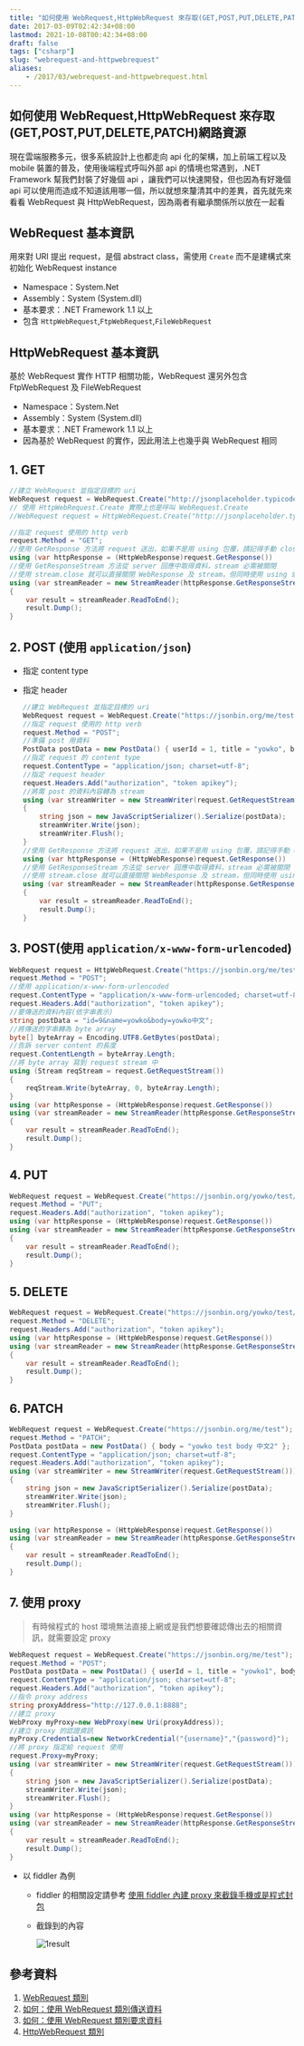 ```yaml
---
title: "如何使用 WebRequest,HttpWebRequest 來存取(GET,POST,PUT,DELETE,PATCH)網路資源"
date: 2017-03-09T02:42:34+08:00
lastmod: 2021-10-08T00:42:34+08:00
draft: false
tags: ["csharp"]
slug: "webrequest-and-httpwebrequest"
aliases:
    - /2017/03/webrequest-and-httpwebrequest.html
---
```

## 如何使用 WebRequest,HttpWebRequest 來存取(GET,POST,PUT,DELETE,PATCH)網路資源

現在雲端服務多元，很多系統設計上也都走向 api 化的架構，加上前端工程以及 mobile 裝置的普及，使用後端程式呼叫外部 api 的情境也常遇到，.NET Framework 幫我們封裝了好幾個 api ，讓我們可以快速開發，但也因為有好幾個 api 可以使用而造成不知道該用哪一個，所以就想來釐清其中的差異，首先就先來看看 WebRequest 與 HttpWebRequest，因為兩者有繼承關係所以放在一起看

## WebRequest 基本資訊

用來對 URI 提出 request，是個 abstract class，需使用 `Create` 而不是建構式來初始化 WebRequest instance

- Namespace：System.Net
- Assembly：System (System.dll)
- 基本要求：.NET Framework 1.1 以上
- 包含 `HttpWebRequest`,`FtpWebRequest`,`FileWebRequest`

## HttpWebRequest 基本資訊

基於 WebRequest 實作 HTTP 相關功能，WebRequest 還另外包含 FtpWebRequest 及 FileWebRequest

- Namespace：System.Net
- Assembly：System (System.dll)
- 基本要求：.NET Framework 1.1 以上
- 因為基於 WebRequest 的實作，因此用法上也幾乎與 WebRequest 相同

## 1. GET

```cs
//建立 WebRequest 並指定目標的 uri
WebRequest request = WebRequest.Create("http://jsonplaceholder.typicode.com/posts");
// 使用 HttpWebRequest.Create 實際上也是呼叫 WebRequest.Create
//WebRequest request = HttpWebRequest.Create("http://jsonplaceholder.typicode.com/posts");

//指定 request 使用的 http verb
request.Method = "GET";
//使用 GetResponse 方法將 request 送出，如果不是用 using 包覆，請記得手動 close WebResponse 物件，避免連線持續被佔用而無法送出新的 request
using (var httpResponse = (HttpWebResponse)request.GetResponse())
//使用 GetResponseStream 方法從 server 回應中取得資料，stream 必需被關閉
//使用 stream.close 就可以直接關閉 WebResponse 及 stream，但同時使用 using 或是關閉兩者並不會造成錯誤，養成習慣遇到其他情境時就比較不會出錯
using (var streamReader = new StreamReader(httpResponse.GetResponseStream()))
{
    var result = streamReader.ReadToEnd();
    result.Dump();
}
```

## 2. POST (使用 `application/json`)

- 指定 content type
- 指定 header

    ```cs
    //建立 WebRequest 並指定目標的 uri
    WebRequest request = WebRequest.Create("https://jsonbin.org/me/test");
    //指定 request 使用的 http verb
    request.Method = "POST";
    //準備 post 用資料
    PostData postData = new PostData() { userId = 1, title = "yowko", body = "yowko test body 中文" };
    //指定 request 的 content type
    request.ContentType = "application/json; charset=utf-8";
    //指定 request header
    request.Headers.Add("authorization", "token apikey");
    //將需 post 的資料內容轉為 stream 
    using (var streamWriter = new StreamWriter(request.GetRequestStream()))
    {
        string json = new JavaScriptSerializer().Serialize(postData);
        streamWriter.Write(json);
        streamWriter.Flush();
    }
    //使用 GetResponse 方法將 request 送出，如果不是用 using 包覆，請記得手動 close WebResponse 物件，避免連線持續被佔用而無法送出新的 request
    using (var httpResponse = (HttpWebResponse)request.GetResponse())
    //使用 GetResponseStream 方法從 server 回應中取得資料，stream 必需被關閉
    //使用 stream.close 就可以直接關閉 WebResponse 及 stream，但同時使用 using 或是關閉兩者並不會造成錯誤，養成習慣遇到其他情境時就比較不會出錯
    using (var streamReader = new StreamReader(httpResponse.GetResponseStream()))
    {
        var result = streamReader.ReadToEnd();
        result.Dump();
    }
    ```

## 3. POST(使用 `application/x-www-form-urlencoded`)

```cs
WebRequest request = HttpWebRequest.Create("https://jsonbin.org/me/test");
request.Method = "POST";
//使用 application/x-www-form-urlencoded
request.ContentType = "application/x-www-form-urlencoded; charset=utf-8";
request.Headers.Add("authorization", "token apikey");
//要傳送的資料內容(依字串表示)
string postData = "id=9&name=yowko&body=yowko中文";
//將傳送的字串轉為 byte array
byte[] byteArray = Encoding.UTF8.GetBytes(postData);
//告訴 server content 的長度
request.ContentLength = byteArray.Length;
//將 byte array 寫到 request stream 中 
using (Stream reqStream = request.GetRequestStream())
{
    reqStream.Write(byteArray, 0, byteArray.Length);
}
using (var httpResponse = (HttpWebResponse)request.GetResponse())
using (var streamReader = new StreamReader(httpResponse.GetResponseStream()))
{
    var result = streamReader.ReadToEnd();
    result.Dump();
}
```

## 4. PUT

```cs
WebRequest request = WebRequest.Create("https://jsonbin.org/yowko/test/_perms");
request.Method = "PUT";
request.Headers.Add("authorization", "token apikey");
using (var httpResponse = (HttpWebResponse)request.GetResponse())
using (var streamReader = new StreamReader(httpResponse.GetResponseStream()))
{
    var result = streamReader.ReadToEnd();
    result.Dump();
}
```

## 5. DELETE

```cs
WebRequest request = WebRequest.Create("https://jsonbin.org/yowko/test/_perms");
request.Method = "DELETE";
request.Headers.Add("authorization", "token apikey");
using (var httpResponse = (HttpWebResponse)request.GetResponse())
using (var streamReader = new StreamReader(httpResponse.GetResponseStream()))
{
    var result = streamReader.ReadToEnd();
    result.Dump();
}
```

## 6. PATCH

```cs
WebRequest request = WebRequest.Create("https://jsonbin.org/me/test");
request.Method = "PATCH";
PostData postData = new PostData() { body = "yowko test body 中文2" };
request.ContentType = "application/json; charset=utf-8";
request.Headers.Add("authorization", "token apikey");
using (var streamWriter = new StreamWriter(request.GetRequestStream()))
{
    string json = new JavaScriptSerializer().Serialize(postData);
    streamWriter.Write(json);
    streamWriter.Flush();
}

using (var httpResponse = (HttpWebResponse)request.GetResponse())
using (var streamReader = new StreamReader(httpResponse.GetResponseStream()))
{
    var result = streamReader.ReadToEnd();
    result.Dump();
}
```

## 7. 使用 proxy

> 有時候程式的 host 環境無法直接上網或是我們想要確認傳出去的相關資訊，就需要設定 proxy

```cs
WebRequest request = WebRequest.Create("https://jsonbin.org/me/test");
request.Method = "POST";
PostData postData = new PostData() { userId = 1, title = "yowko1", body = "yowko test body 中文" };
request.ContentType = "application/json; charset=utf-8";
request.Headers.Add("authorization", "token apikey");
//指令 proxy address
string proxyAddress="http://127.0.0.1:8888";
//建立 proxy
WebProxy myProxy=new WebProxy(new Uri(proxyAddress));
//建立 proxy 的認證資訊
myProxy.Credentials=new NetworkCredential("{username}","{password}");
//將 proxy 指定給 request 使用
request.Proxy=myProxy;
using (var streamWriter = new StreamWriter(request.GetRequestStream()))
{
    string json = new JavaScriptSerializer().Serialize(postData);
    streamWriter.Write(json);
    streamWriter.Flush();
}
using (var httpResponse = (HttpWebResponse)request.GetResponse())
using (var streamReader = new StreamReader(httpResponse.GetResponseStream()))
{
    var result = streamReader.ReadToEnd();
    result.Dump();
}

```

- 以 fiddler 為例
  - fiddler 的相關設定請參考 [使用 fiddler 內建 proxy 來截錄手機或是程式封包](/use-fiddler-proxy-gather-traffic)
  - 截錄到的內容

      ![1result](https://cloud.githubusercontent.com/assets/3851540/23498993/2dcba8e8-ff65-11e6-8aaf-e1cc9ceb6a8c.png)

## 參考資料

1. [WebRequest 類別](https://msdn.microsoft.com/zh-tw/library/system.net.webrequest%28v=vs.110%29.aspx)
2. [如何：使用 WebRequest 類別傳送資料](https://msdn.microsoft.com/zh-tw/library/debx8sh9%28v=vs.110%29.aspx)
3. [如何：使用 WebRequest 類別要求資料](https://msdn.microsoft.com/zh-tw/library/456dfw4f%28v=vs.110%29.aspx)
4. [HttpWebRequest 類別](https://msdn.microsoft.com/zh-tw/library/system.net.httpwebrequest%28v=vs.110%29.aspx)
